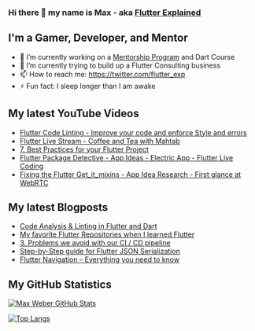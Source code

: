 ### Hi there 👋 my name is Max - aka [Flutter Explained](https://flutter-explained.dev)

## I'm a Gamer, Developer, and Mentor
- 🔭 I’m currently working on a [Mentorship Program](https://gumroad.com/l/ydgtfV) and Dart Course
- 🌱 I’m currently trying to build up a Flutter Consulting business
- 📫 How to reach me: https://twitter.com/flutter_exp
- ⚡ Fun fact: I sleep longer than I am awake

## My latest YouTube Videos
<!-- YOUTUBE:START -->
- [Flutter Code Linting - Improve your code and enforce Style and errors](https://www.youtube.com/watch?v=TBgWVqafJW4)
- [Flutter Live Stream - Coffee and Tea with Mahtab](https://www.youtube.com/watch?v=5D8Z1AxWa3s)
- [7. Best Practices for your Flutter Project](https://www.youtube.com/watch?v=bn5e95b3uLY)
- [Flutter Package Detective - App Ideas - Electric App - Flutter Live Coding](https://www.youtube.com/watch?v=VqepK3GbMcw)
- [Fixing the Flutter Get_it_mixins - App Idea Research - First glance at WebRTC](https://www.youtube.com/watch?v=otth4ML_9_U)
<!-- YOUTUBE:END -->

## My latest Blogposts
<!-- BLOG-POST-LIST:START -->
- [Code Analysis & Linting in Flutter and Dart](https://flutter-explained.dev/blog/flutter-analysis-linting/)
- [My favorite Flutter Repositories when I learned Flutter](https://flutter-explained.dev/blog/flutter-repository-list/)
- [3. Problems we avoid with our CI / CD pipeline](https://flutter-explained.dev/blog/ci-cd-setup-codemagic/)
- [Step-by-Step guide for Flutter JSON Serialization](https://flutter-explained.dev/blog/flutter-json-serialization/)
- [Flutter Navigation – Everything you need to know](https://flutter-explained.dev/blog/three-ways-to-handle-flutter-navigation/)
<!-- BLOG-POST-LIST:END -->

## My GitHub Statistics
[![Max Weber GitHub Stats](https://github-readme-stats.vercel.app/api?username=md-weber&show_icons=true&theme=onedark)](https://github.com/anuraghazra/github-readme-stats)

[![Top Langs](https://github-readme-stats.vercel.app/api/top-langs/?username=md-weber)](https://github.com/anuraghazra/github-readme-stats)
